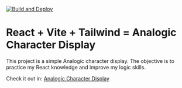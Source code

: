 [![Build and Deploy](https://github.com/gdsc0301/character-analogic-display/actions/workflows/page.yml/badge.svg?branch=main)](https://github.com/gdsc0301/character-analogic-display/actions/workflows/page.yml)
# React + Vite + Tailwind = Analogic Character Display

This project is a simple Analogic character display. The objective is to practice my React knowledge and improve my logic skills.

Check it out in: [Analogic Character Display](https://gdsc0301.github.io/character-analogic-display/)
